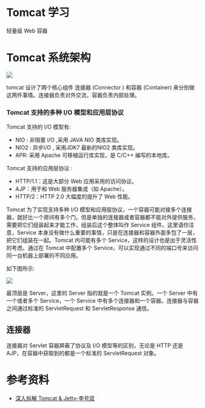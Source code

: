 # Tomcat 学习

轻量级 Web 容器



# Tomcat 系统架构

<img src="../../../img/web/tomcat/tomcat-architecture.png"/>



tomcat 设计了两个核心组件 连接器 (Connector ) 和容器 (Container) 来分别做这两件事情。连接器负责对外交流，容器负责内部处理。

### Tomcat 支持的多种 I/O 模型和应用层协议

 Tomcat 支持的 I/O 模型有:

* NIO : 非阻塞 I/O ,采用 JAVA NIO 类库实现。
* NIO2 : 异步I/O , 采用JDK7 最新的NIO2 类库实现。
* APR: 采用 Apache 可移植运行库实现，是 C/C++ 编写的本地库。

 Tomcat 支持的应用层协议 :

* HTTP/1.1：这是大部分 Web 应用采用的访问协议。
* AJP：用于和 Web 服务器集成（如 Apache）。
* HTTP/2：HTTP 2.0 大幅度的提升了 Web 性能。

Tomcat 为了实现支持多种 I/O 模型和应用层协议，一个容器可能对接多个连接器，就好比一个房间有多个门。但是单独的连接器或者容器都不能对外提供服务，需要把它们组装起来才能工作，组装后这个整体叫作 Service 组件。这里请你注意，Service 本身没有做什么重要的事情，只是在连接器和容器外面多包了一层，把它们组装在一起。Tomcat 内可能有多个 Service，这样的设计也是出于灵活性的考虑。通过在 Tomcat 中配置多个 Service，可以实现通过不同的端口号来访问同一台机器上部署的不同应用。

如下图所示:

![](../../../img/web/tomcat/connector-container.jpg)

最顶层是 Server，这里的 Server 指的就是一个 Tomcat 实例。一个 Server 中有一个或者多个 Service，一个 Service 中有多个连接器和一个容器。连接器与容器之间通过标准的 ServletRequest 和 ServletResponse 通信。



## 连接器

连接器对 Servlet 容器屏蔽了协议及 I/O 模型等的区别，无论是 HTTP 还是 AJP，在容器中获取到的都是一个标准的 ServletRequest 对象。



# 参考资料

* [深入拆解 Tomcat & Jetty-李号双](https://time.geekbang.org/column/article/96328) 
